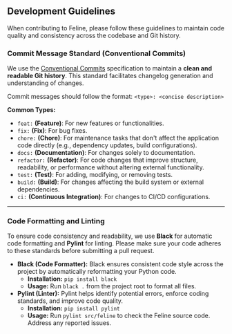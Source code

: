 ## Development Guidelines

When contributing to Feline, please follow these guidelines to maintain code quality and consistency across the codebase and Git history.

### Commit Message Standard (Conventional Commits)

We use the [Conventional Commits](https://www.conventionalcommits.org/en/v1.0.0/) specification to maintain a **clean and readable Git history**. This standard facilitates changelog generation and understanding of changes.

Commit messages should follow the format: `<type>: <concise description>`

**Common Types:**

* `feat:` **(Feature)**: For new features or functionalities.
* `fix:` **(Fix)**: For bug fixes.
* `chore:` **(Chore)**: For maintenance tasks that don't affect the application code directly (e.g., dependency updates, build configurations).
* `docs:` **(Documentation)**: For changes solely to documentation.
* `refactor:` **(Refactor)**: For code changes that improve structure, readability, or performance without altering external functionality.
* `test:` **(Test)**: For adding, modifying, or removing tests.
* `build:` **(Build)**: For changes affecting the build system or external dependencies.
* `ci:` **(Continuous Integration)**: For changes to CI/CD configurations.

---

### Code Formatting and Linting

To ensure code consistency and readability, we use **Black** for automatic code formatting and **Pylint** for linting. Please make sure your code adheres to these standards before submitting a pull request.

* **Black (Code Formatter):** Black ensures consistent code style across the project by automatically reformatting your Python code.
    * **Installation:** `pip install black`
    * **Usage:** Run `black .` from the project root to format all files.
* **Pylint (Linter):** Pylint helps identify potential errors, enforce coding standards, and improve code quality.
    * **Installation:** `pip install pylint`
    * **Usage:** Run `pylint src/feline` to check the Feline source code. Address any reported issues.

